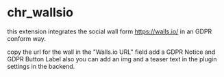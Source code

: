 # chr_wallsio
this extension integrates the social wall form https://walls.io/ in an GDPR conform way.

copy the url for the wall in the "Walls.io URL" field add a GDPR Notice and GDPR Button Label
also you can add an img and a teaser text in the plugin settings in the backend. 
